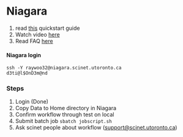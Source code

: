 # Niagara 

1. read [this](https://docs.scinet.utoronto.ca/index.php/Niagara_Quickstart) quickstart guide 
2. Watch video [here](https://support.scinet.utoronto.ca/education/go.php/370/content.php/cid/1383/ib/1//p_course/370)
3. Read FAQ [here](https://docs.scinet.utoronto.ca/index.php/FAQ)


#### Niagara login 
```
ssh -Y raywoo32@niagara.scinet.utoronto.ca
d3ti@l$OnD3m@nd
```

### Steps 
1. Login (Done) 
2. Copy Data to Home directory in Niagara
3. Confirm workflow through test on local 
4. Submit batch job ```sbatch jobscript.sh```
5. Ask scinet people about workflow (<support@scinet.utoronto.ca>)